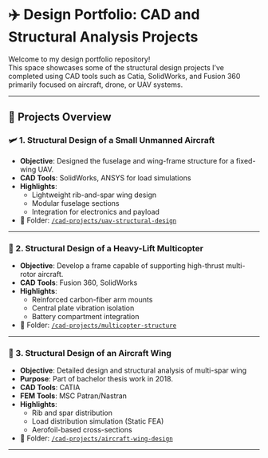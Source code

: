 # ✈️ Design Portfolio: CAD and Structural Analysis Projects

Welcome to my design portfolio repository!  
This space showcases some of the structural design projects I’ve completed using CAD tools such as Catia, SolidWorks, and Fusion 360 primarily focused on aircraft, drone, or UAV systems.

---

## 📌 Projects Overview

### 🛩️ 1. Structural Design of a Small Unmanned Aircraft
- **Objective**: Designed the fuselage and wing-frame structure for a fixed-wing UAV.
- **CAD Tools**: SolidWorks, ANSYS for load simulations
- **Highlights**:
  - Lightweight rib-and-spar wing design
  - Modular fuselage sections
  - Integration for electronics and payload
- 📂 Folder: [`/cad-projects/uav-structural-design`](./cad-projects/uav-structural-design)

---

### 🚁 2. Structural Design of a Heavy-Lift Multicopter
- **Objective**: Develop a frame capable of supporting high-thrust multi-rotor aircraft.
- **CAD Tools**: Fusion 360, SolidWorks
- **Highlights**:
  - Reinforced carbon-fiber arm mounts
  - Central plate vibration isolation
  - Battery compartment integration
- 📂 Folder: [`/cad-projects/multicopter-structure`](./cad-projects/multicopter-structure)

---

### 🪽 3. Structural Design of an Aircraft Wing
- **Objective**: Detailed design and structural analysis of multi-spar wing
- **Purpose**: Part of bachelor thesis work in 2018. 
- **CAD Tools**: CATIA
- **FEM Tools**: MSC Patran/Nastran
- **Highlights**:
  - Rib and spar distribution
  - Load distribution simulation (Static FEA)
  - Aerofoil-based cross-sections
- 📂 Folder: [`/cad-projects/aircraft-wing-design`](./cad-projects/aircraft-wing-design)

---

